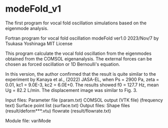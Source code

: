 # modeFold_v1
The first program for vocal fold oscillation simulations based on the eigenmode analysis.

   Fortran program for vocal fold oscillation modeFold ver1.0
   2023/Nov/7    by  Tsukasa Yoshinaga
   MIT License
   
   This program calculate the vocal fold oscillation from the
   eigenmodes obtained from the COMSOL eigenanalysis.
   The external forces can be chosen as forced oscillation or
   1D Bernoulli's equation.
 
   In this version, the author confirmed that the result is quite
   similar to the experiment by Kanaya et al., (2022) JASA-EL,
   when Ps = 2900 Pa, zeta = 0.01, kc1 = 9.0E-3, kc2 = 6.0E+0.
   The results showed f0 = 127.7 Hz, mean Ug = 82.2 L/min.
   The displacement image was similar to Fig. 3.
 
   Input files: Parameter file (param.txt)
                COMSOL output (VTK file)
                              (frequency text)
                Surface point list (surface.txt)
   Output files: Shape files (result/deform***.vtu)
                flowrate (result/flowrate.txt)
    
   Module file: variMode
